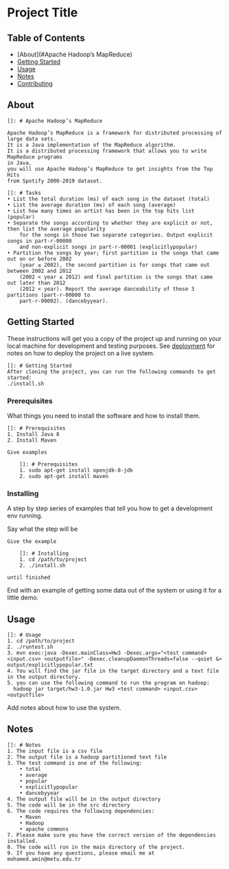 # Project Title

## Table of Contents

- [About](#Apache Hadoop’s MapReduce)
- [Getting Started](#getting_started)
- [Usage](#usage)
- [Notes](#notes)
- [Contributing](../CONTRIBUTING.md)

## About <a name = "about"></a>

    []: # Apache Hadoop’s MapReduce

    Apache Hadoop’s MapReduce is a framework for distributed processing of large data sets.
    It is a Java implementation of the MapReduce algorithm.
    It is a distributed processing framework that allows you to write MapReduce programs
    in Java.
    you will use Apache Hadoop’s MapReduce to get insights from the Top Hits
    from Spotify 2000-2019 dataset.

    []: # Tasks
    • List the total duration (ms) of each song in the dataset (total)
    • List the average duration (ms) of each song (average)
    • List how many times an artist has been in the top hits list (popular)
    • Separate the songs according to whether they are explicit or not, then list the average popularity 
        for the songs in those two separate categories. Output explicit songs in part-r-00000 
        and non-explicit songs in part-r-00001 (explicitlypopular)
    • Partition the songs by year; first partition is the songs that came out on or before 2002
        (year ≤ 2002), the second partition is for songs that came out between 2002 and 2012
        (2002 < year ≤ 2012) and final partition is the songs that came out later than 2012
        (2012 < year). Report the average danceability of these 3 partitions (part-r-00000 to
        part-r-00002). (dancebyyear).

## Getting Started <a name = "getting_started"></a>

These instructions will get you a copy of the project up and running on your local machine for development and testing purposes. See [deployment](#deployment) for notes on how to deploy the project on a live system.

    []: # Getting Started
    After cloning the project, you can run the following commands to get started:
    ./install.sh
### Prerequisites

What things you need to install the software and how to install them.

    []: # Prerequisites
    1. Install Java 8
    2. Install Maven
```
Give examples

    []: # Prerequisites
    1. sudo apt-get install openjdk-8-jdk
    2. sudo apt-get install maven
```

### Installing

A step by step series of examples that tell you how to get a development env running.

Say what the step will be

```
Give the example

    []: # Installing
    1. cd /path/to/project
    2. ./install.sh
```
```
until finished
```

End with an example of getting some data out of the system or using it for a little demo.

## Usage <a name = "usage"></a>

    []: # Usage
    1. cd /path/to/project
    2. ./runtest.sh
    3. mvn exec:java -Dexec.mainClass=Hw3 -Dexec.args="<test command> <input.csv> <outputfile>" -Dexec.cleanupDaemonThreads=false --quiet &> output/explicitlypopular.txt
    4. You will find the jar file in the target directory and a text file in the output directory.
    5. you can use the following command to run the program on hadoop: 
      hadoop jar target/hw3-1.0.jar Hw3 <test command> <input.csv> <outputfile>

Add notes about how to use the system.

## Notes <a name = "notes"></a>

    []: # Notes
    1. The input file is a csv file 
    2. The output file is a hadoop partitioned text file 
    3. The test command is one of the following:
        • total
        • average
        • popular
        • explicitlypopular
        • dancebyyear
    4. The output file will be in the output directory
    5. The code will be in the src directory
    6. The code requires the following dependencies:
        • Maven
        • Hadoop
        • apache commons
    7. Please make sure you have the correct version of the dependencies installed.
    8. The code will run in the main directory of the project.
    9. If you have any questions, please email me at mohamed.amin@metu.edu.tr
